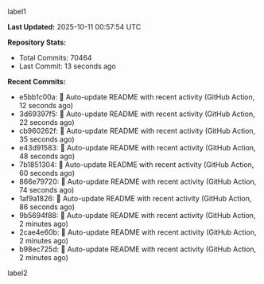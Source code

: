 
label1 
<!-- ACTIVITY_START -->
**Last Updated:** 2025-10-11 00:57:54 UTC

**Repository Stats:**
- Total Commits: 70464
- Last Commit: 13 seconds ago

**Recent Commits:**
- e5bb1c00a: 🤖 Auto-update README with recent activity (GitHub Action, 12 seconds ago)
- 3d69397f5: 🤖 Auto-update README with recent activity (GitHub Action, 22 seconds ago)
- cb960262f: 🤖 Auto-update README with recent activity (GitHub Action, 35 seconds ago)
- e43d91583: 🤖 Auto-update README with recent activity (GitHub Action, 48 seconds ago)
- 7b1851304: 🤖 Auto-update README with recent activity (GitHub Action, 60 seconds ago)
- 866e79720: 🤖 Auto-update README with recent activity (GitHub Action, 74 seconds ago)
- 1af9a1826: 🤖 Auto-update README with recent activity (GitHub Action, 86 seconds ago)
- 9b5694f88: 🤖 Auto-update README with recent activity (GitHub Action, 2 minutes ago)
- 2cae4e60b: 🤖 Auto-update README with recent activity (GitHub Action, 2 minutes ago)
- b98ec725d: 🤖 Auto-update README with recent activity (GitHub Action, 2 minutes ago)
<!-- ACTIVITY_END -->

label2
